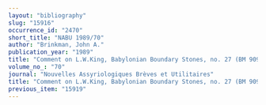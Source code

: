 ```yaml
---
layout: "bibliography"
slug: "15916"
occurrence_id: "2470"
short_title: "NABU 1989/70"
author: "Brinkman, John A."
publication_year: "1989"
title: "Comment on L.W.King, Babylonian Boundary Stones, no. 27 (BM 90937)"
volume_no_: "70"
journal: "Nouvelles Assyriologiques Brèves et Utilitaires"
title: "Comment on L.W.King, Babylonian Boundary Stones, no. 27 (BM 90937)"
previous_item: "15919"
---
```


